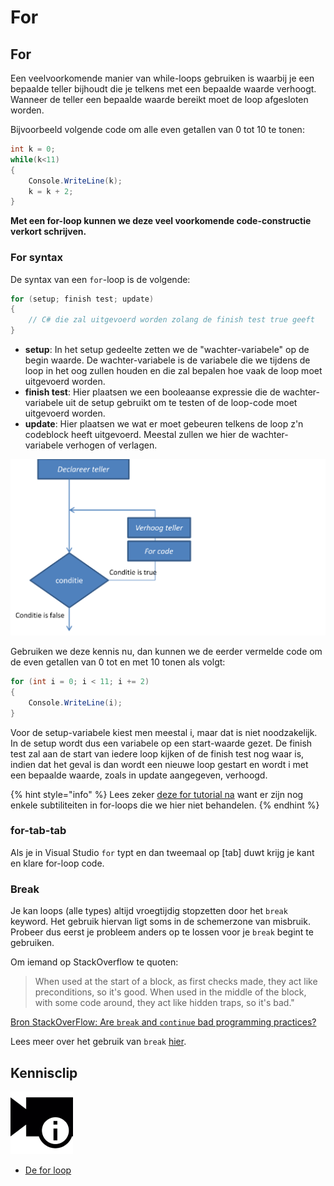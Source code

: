 # For

## For

Een veelvoorkomende manier van while-loops gebruiken is waarbij je een bepaalde teller bijhoudt die je telkens met een bepaalde waarde verhoogt. Wanneer de teller een bepaalde waarde bereikt moet de loop afgesloten worden.

Bijvoorbeeld volgende code om alle even getallen van 0 tot 10 te tonen:

```csharp
int k = 0;
while(k<11)
{
    Console.WriteLine(k);
    k = k + 2;
}
```

**Met een for-loop kunnen we deze veel voorkomende code-constructie verkort schrijven.**

### For syntax

De syntax van een `for`-loop is de volgende:

```csharp
for (setup; finish test; update)
{
    // C# die zal uitgevoerd worden zolang de finish test true geeft
}
```

* **setup**: In het setup gedeelte zetten we de "wachter-variabele" op de begin waarde. De wachter-variabele is de variabele die we tijdens de loop in het oog zullen houden en die zal bepalen hoe vaak de loop moet uitgevoerd worden.
* **finish test**: Hier plaatsen we een booleaanse expressie die de wachter-variabele uit de setup gebruikt om te testen of de loop-code moet uitgevoerd worden.
* **update**: Hier plaatsen we wat er moet gebeuren telkens de loop z'n codeblock heeft uitgevoerd. Meestal zullen we hier de wachter-variabele verhogen of verlagen.

![](../../.gitbook/assets/for%20%283%29.png)

Gebruiken we deze kennis nu, dan kunnen we de eerder vermelde code om de even getallen van 0 tot en met 10 tonen als volgt:

```csharp
for (int i = 0; i < 11; i += 2)
{
    Console.WriteLine(i);
}
```

Voor de setup-variabele kiest men meestal i, maar dat is niet noodzakelijk. In de setup wordt dus een variabele op een start-waarde gezet. De finish test zal aan de start van iedere loop kijken of de finish test nog waar is, indien dat het geval is dan wordt een nieuwe loop gestart en wordt i met een bepaalde waarde, zoals in update aangegeven, verhoogd.

{% hint style="info" %}
Lees zeker [deze for tutorial na](https://www.techotopia.com/index.php/C_Sharp_Looping_-_The_for_Statement) want er zijn nog enkele subtiliteiten in for-loops die we hier niet behandelen.
{% endhint %}

### for-tab-tab

Als je in Visual Studio `for` typt en dan tweemaal op \[tab\] duwt krijg je kant en klare for-loop code.

### Break

Je kan loops \(alle types\) altijd vroegtijdig stopzetten door het `break` keyword. Het gebruik hiervan ligt soms in de schemerzone van misbruik. Probeer dus eerst je probleem anders op te lossen voor je `break` begint te gebruiken.

Om iemand op StackOverflow te quoten:

> When used at the start of a block, as first checks made, they act like preconditions, so it's good. When used in the middle of the block, with some code around, they act like hidden traps, so it's bad."

[Bron StackOverFlow: Are `break` and `continue` bad programming practices? ](https://softwareengineering.stackexchange.com/questions/58237/are-break-and-continue-bad-programming-practices)

Lees meer over het gebruik van `break` [hier](https://www.dotnetperls.com/break).

## Kennisclip

![](../../.gitbook/assets/infoclip%20%282%29%20%282%29.png)

* [De for loop](https://ap.cloud.panopto.eu/Panopto/Pages/Viewer.aspx?id=2df9d5bb-ecc8-489b-a1d4-a99800b79a5c)

